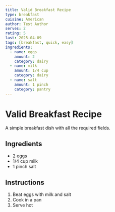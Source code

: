 ```yaml
---
title: Valid Breakfast Recipe
type: breakfast
cuisine: American
author: Test Author
serves: 2
rating: 5
last: 2025-04-09
tags: [breakfast, quick, easy]
ingredients:
  - name: eggs
    amount: 2
    category: dairy
  - name: milk
    amount: 1/4 cup
    category: dairy
  - name: salt
    amount: 1 pinch
    category: pantry
---
```


# Valid Breakfast Recipe

A simple breakfast dish with all the required fields.

## Ingredients

- 2 eggs
- 1/4 cup milk
- 1 pinch salt

## Instructions

1. Beat eggs with milk and salt
2. Cook in a pan
3. Serve hot